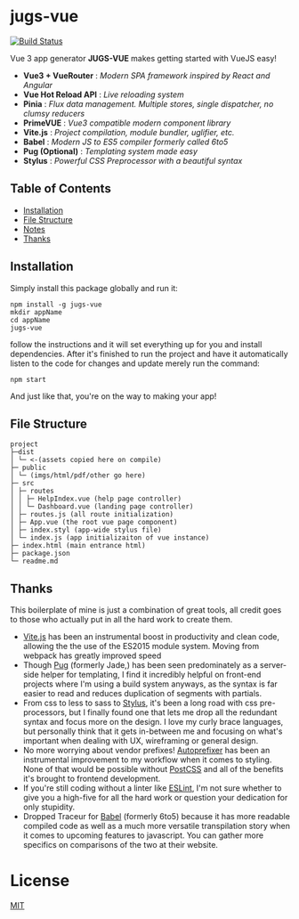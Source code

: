 # jugs-vue

[![Build Status](https://github.com/nathanielinman/jugs-vue/workflows/Node.js%20CI/badge.svg)](https://github.com/nathanielinman/jugs-vue/actions)

Vue 3 app generator **JUGS-VUE** makes getting started with VueJS easy!

- **Vue3 + VueRouter** : *Modern SPA framework inspired by React and Angular*
- **Vue Hot Reload API** : *Live reloading system*
- **Pinia** : *Flux data management. Multiple stores, single dispatcher, no clumsy reducers*
- **PrimeVUE** : *Vue3 compatible modern component library*
- **Vite.js** : *Project compilation, module bundler, uglifier, etc.*
- **Babel** : *Modern JS to ES5 compiler formerly called 6to5*
- **Pug (Optional)** : *Templating system made easy*
- **Stylus** : *Powerful CSS Preprocessor with a beautiful syntax*

## Table of Contents

* [Installation](#installation)
* [File Structure](#file-structure)
* [Notes](#notes)
* [Thanks](#thanks)

## Installation

Simply install this package globally and run it:

```
npm install -g jugs-vue
mkdir appName
cd appName
jugs-vue
```

follow the instructions and it will set everything up for you and install
dependencies. After it's finished to run the project and have it automatically
listen to the code for changes and update merely run the command:

```
npm start
```

And just like that, you're on the way to making your app!

## File Structure

```
project
├─dist
│ └─ <-(assets copied here on compile)
├─ public
│ └─ (imgs/html/pdf/other go here)
├─ src
│ ├─ routes
│ │ ├─ HelpIndex.vue (help page controller)
│ │ └─ Dashboard.vue (landing page controller)
│ ├─ routes.js (all route initialization)
│ ├─ App.vue (the root vue page component)
│ ├─ index.styl (app-wide stylus file)
│ └─ index.js (app initializaiton of vue instance)
├─ index.html (main entrance html)
├─ package.json
└─ readme.md
```

## Thanks

This boilerplate of mine is just a combination of great tools, all credit goes to
those who actually put in all the hard work to create them.

- [Vite.js][7] has been an instrumental boost in productivity and clean code, allowing the
  the use of the ES2015 module system. Moving from webpack has greatly improved speed
- Though [Pug][1] (formerly Jade,) has been seen predominately as a server-side helper
  for templating, I find it incredibly helpful on front-end projects where I'm using a
  build system anyways, as the syntax is far easier to read and reduces duplication of
  segments with partials.
- From css to less to sass to [Stylus][2], it's been a long road with css pre-processors,
  but I finally found one that lets me drop all the redundant syntax and focus more on the
  design. I love my curly brace languages, but personally think that it gets in-between
  me and focusing on what's important when dealing with UX, wireframing or general
  design.
- No more worrying about vendor prefixes! [Autoprefixer][4] has been an instrumental
  improvement to my workflow when it comes to styling. None of that would be possible
  without [PostCSS][3] and all of the benefits it's brought to frontend development.
- If you're still coding without a linter like [ESLint][5], I'm not sure whether to
  give you a high-five for all the hard work or question your dedication for only
  stupidity.
- Dropped Traceur for [Babel][6] (formerly 6to5) because it has more readable compiled
  code as well as a much more versatile transpilation story when it comes to upcoming
  features to javascript. You can gather more specifics on comparisons of the two at
  their website.

# License
 [MIT](/LICENSE)

[1]:https://github.com/pugjs/pug
[2]:https://github.com/learnboost/stylus
[3]:https://github.com/postcss/postcss
[4]:https://github.com/postcss/autoprefixer
[5]:http://eslint.org
[6]:https://github.com/babel/babel
[7]:https://vitejs.dev/
